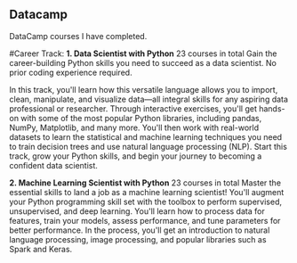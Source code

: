 ## Datacamp
DataCamp courses I have completed. 

#Career Track: 
__1. Data Scientist with Python__ 
23 courses in total
Gain the career-building Python skills you need to succeed as a data scientist. No prior coding experience required.

In this track, you'll learn how this versatile language allows you to import, clean, manipulate, and visualize data—all integral skills for any aspiring data professional or researcher. Through interactive exercises, you'll get hands-on with some of the most popular Python libraries, including pandas, NumPy, Matplotlib, and many more. You'll then work with real-world datasets to learn the statistical and machine learning techniques you need to train decision trees and use natural language processing (NLP). Start this track, grow your Python skills, and begin your journey to becoming a confident data scientist.

__2. Machine Learning Scientist with Python__
23 courses in total
Master the essential skills to land a job as a machine learning scientist! You'll augment your Python programming skill set with the toolbox to perform supervised, unsupervised, and deep learning. You'll learn how to process data for features, train your models, assess performance, and tune parameters for better performance. In the process, you'll get an introduction to natural language processing, image processing, and popular libraries such as Spark and Keras.
